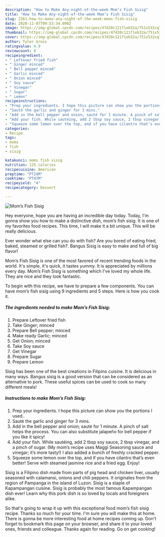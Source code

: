 ```yaml
---
description: "How to Make Any-night-of-the-week Mom’s Fish Sisig"
title: "How to Make Any-night-of-the-week Mom’s Fish Sisig"
slug: 2261-how-to-make-any-night-of-the-week-moms-fish-sisig
date: 2020-11-07T09:53:34.090Z
image: https://img-global.cpcdn.com/recipes/47d20c121f1eb32a/751x532cq70/moms-fish-sisig-recipe-main-photo.jpg
thumbnail: https://img-global.cpcdn.com/recipes/47d20c121f1eb32a/751x532cq70/moms-fish-sisig-recipe-main-photo.jpg
cover: https://img-global.cpcdn.com/recipes/47d20c121f1eb32a/751x532cq70/moms-fish-sisig-recipe-main-photo.jpg
author: Tyler Gross
ratingvalue: 4.9
reviewcount: 8
recipeingredient:
- " Leftover fried fish"
- " Ginger minced"
- " Bell pepper minced"
- " Garlic minced"
- " Onion minced"
- " Soy sauce"
- " Vinegar"
- " Sugar"
- " Lemon"
recipeinstructions:
- "Prep your ingredients. I hope this picture can show you the portions I used.."
- "Sauté the garlic and ginger for 3 mins."
- "Add in the bell pepper and onion; sauté for 1 minute. A pinch of salt helps the process. You can also substitute jalapeño for bell pepper if you like it spicy!"
- "Add your fish. While sautéing, add 2 tbsp soy sauce, 2 tbsp vinegar, and a pinch of sugar. (My mom’s recipe uses Maggi Seasoning sauce and vinegar; it’s more tasty!) I also added a bunch of freshly cracked pepper."
- "Squeeze some lemon over the top, and if you have cilantro that’s even better! Serve with steamed jasmine rice and a fried egg. Enjoy!"
categories:
- Recipe
tags:
- moms
- fish
- sisig

katakunci: moms fish sisig 
nutrition: 125 calories
recipecuisine: American
preptime: "PT24M"
cooktime: "PT47M"
recipeyield: "4"
recipecategory: Dessert

---
```



![Mom’s Fish Sisig](https://img-global.cpcdn.com/recipes/47d20c121f1eb32a/751x532cq70/moms-fish-sisig-recipe-main-photo.jpg)

Hey everyone, hope you are having an incredible day today. Today, I'm gonna show you how to make a distinctive dish, mom’s fish sisig. It is one of my favorites food recipes. This time, I will make it a bit unique. This will be really delicious.

Ever wonder what else can you do with fish? Are you bored of eating fried, baked, steamed or grilled fish?. Bangus Sisig is easy to make and full of big flavor!

Mom’s Fish Sisig is one of the most favored of recent trending foods in the world. It's simple, it's quick, it tastes yummy. It is appreciated by millions every day. Mom’s Fish Sisig is something which I've loved my whole life. They are nice and they look fantastic.


To begin with this recipe, we have to prepare a few components. You can have mom’s fish sisig using 9 ingredients and 5 steps. Here is how you cook it.

<!--inarticleads1-->

##### The ingredients needed to make Mom’s Fish Sisig:

1. Prepare  Leftover fried fish
1. Take  Ginger; minced
1. Prepare  Bell pepper; minced
1. Make ready  Garlic; minced
1. Get  Onion; minced
1. Take  Soy sauce
1. Get  Vinegar
1. Prepare  Sugar
1. Prepare  Lemon


Sisig has been one of the best creations in Filipino cuisine. It is delicious in many ways. Bangus sisig is a good version that can be considered as an alternative to pork. These useful spices can be used to cook so many different meals! 

<!--inarticleads2-->

##### Instructions to make Mom’s Fish Sisig:

1. Prep your ingredients. I hope this picture can show you the portions I used..
1. Sauté the garlic and ginger for 3 mins.
1. Add in the bell pepper and onion; sauté for 1 minute. A pinch of salt helps the process. You can also substitute jalapeño for bell pepper if you like it spicy!
1. Add your fish. While sautéing, add 2 tbsp soy sauce, 2 tbsp vinegar, and a pinch of sugar. (My mom’s recipe uses Maggi Seasoning sauce and vinegar; it’s more tasty!) I also added a bunch of freshly cracked pepper.
1. Squeeze some lemon over the top, and if you have cilantro that’s even better! Serve with steamed jasmine rice and a fried egg. Enjoy!


Sisig is a Filipino dish made from parts of pig head and chicken liver, usually seasoned with calamansi, onions and chili peppers. It originates from the region of Pampanga in the island of Luzon. Sisig is a staple of Kapampangan cuisine. Sisig is probably the most famous Kapampangan dish ever! Learn why this pork dish is so loved by locals and foreigners alike. 

So that's going to wrap it up with this exceptional food mom’s fish sisig recipe. Thanks so much for your time. I'm sure you will make this at home. There is gonna be more interesting food at home recipes coming up. Don't forget to bookmark this page on your browser, and share it to your loved ones, friends and colleague. Thanks again for reading. Go on get cooking!
